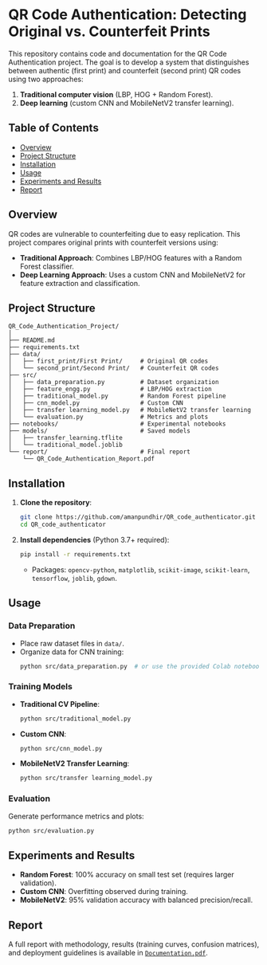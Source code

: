 # QR Code Authentication: Detecting Original vs. Counterfeit Prints

This repository contains code and documentation for the QR Code Authentication project. The goal is to develop a system that distinguishes between authentic (first print) and counterfeit (second print) QR codes using two approaches:
1. **Traditional computer vision** (LBP, HOG + Random Forest).
2. **Deep learning** (custom CNN and MobileNetV2 transfer learning).

## Table of Contents
- [Overview](#overview)
- [Project Structure](#project-structure)
- [Installation](#installation)
- [Usage](#usage)
- [Experiments and Results](#experiments-and-results)
- [Report](#report)

## Overview
QR codes are vulnerable to counterfeiting due to easy replication. This project compares original prints with counterfeit versions using:
- **Traditional Approach**: Combines LBP/HOG features with a Random Forest classifier.
- **Deep Learning Approach**: Uses a custom CNN and MobileNetV2 for feature extraction and classification.


## Project Structure
```plaintext
QR_Code_Authentication_Project/
│
├── README.md
├── requirements.txt
├── data/
│   ├── first_print/First Print/     # Original QR codes
│   └── second_print/Second Print/   # Counterfeit QR codes
├── src/
│   ├── data_preparation.py          # Dataset organization
│   ├── feature_engg.py              # LBP/HOG extraction
│   ├── traditional_model.py         # Random Forest pipeline
│   ├── cnn_model.py                 # Custom CNN
│   ├── transfer learning_model.py   # MobileNetV2 transfer learning
│   └── evaluation.py                # Metrics and plots
├── notebooks/                       # Experimental notebooks
├── models/                          # Saved models
│   ├── transfer_learning.tflite
│   └── traditional_model.joblib
└── report/                          # Final report
    └── QR_Code_Authentication_Report.pdf
```

## Installation
1. **Clone the repository**:
   ```bash
   git clone https://github.com/amanpundhir/QR_code_authenticator.git
   cd QR_code_authenticator
   ```

2. **Install dependencies** (Python 3.7+ required):
   ```bash
   pip install -r requirements.txt
   ```
   - Packages: `opencv-python`, `matplotlib`, `scikit-image`, `scikit-learn`, `tensorflow`, `joblib`, `gdown`.

## Usage
### Data Preparation
- Place raw dataset files in `data/`.
- Organize data for CNN training:
  ```bash
  python src/data_preparation.py  # or use the provided Colab notebook
  ```

### Training Models
- **Traditional CV Pipeline**:
  ```bash
  python src/traditional_model.py
  ```
- **Custom CNN**:
  ```bash
  python src/cnn_model.py
  ```
- **MobileNetV2 Transfer Learning**:
  ```bash
  python src/transfer learning_model.py
  ```

### Evaluation
Generate performance metrics and plots:
```bash
python src/evaluation.py
```


## Experiments and Results
- **Random Forest**: 100% accuracy on small test set (requires larger validation).
- **Custom CNN**: Overfitting observed during training.
- **MobileNetV2**: 95% validation accuracy with balanced precision/recall.



## Report
A full report with methodology, results (training curves, confusion matrices), and deployment guidelines is available in [`Documentation.pdf`](Documentation.pdf).

